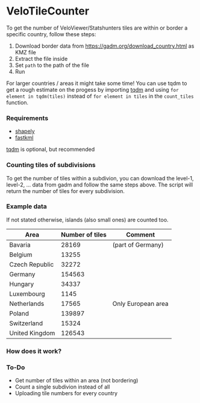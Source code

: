 # VeloTileCounter

To get the number of VeloViewer/Statshunters tiles are within or border a specific country, follow these steps:

1.  Download border data from https://gadm.org/download_country.html as KMZ file
2.  Extract the file inside
3.  Set ```path``` to the path of the file
4.  Run

For larger countries / areas it might take some time!
You can use tqdm to get a rough estimate on the progess by importing [tqdm](https://github.com/tqdm/tqdm) and
using ```for element in tqdm(tiles)``` instead of ```for element in tiles``` in the ```count_tiles``` function.

### Requirements
* [shapely](https://github.com/shapely/shapely)
* [fastkml](https://github.com/cleder/fastkml)

[tqdm](https://github.com/tqdm/tqdm) is optional, but recommended


### Counting tiles of subdivisions
To get the number of tiles within a subdivion, you can download the level-1, level-2, ... data from gadm and follow the same steps above.
The script will return the number of tiles for every subdivision.

### Example data
If not stated otherwise, islands (also small ones) are counted too.

| Area | Number of tiles |  Comment |
|---|---|---|
| Bavaria | 28169 | (part of Germany) |
| Belgium | 13255 |   |
| Czech Republic | 32272 | |
| Germany | 154563 | |
| Hungary | 34337 | |
| Luxembourg | 1145 |   |
| Netherlands | 17565 | Only European area |
| Poland | 139897 | |
| Switzerland | 15324 | |
| United Kingdom | 126543 | |

### How does it work?

### To-Do
* Get number of tiles within an area (not bordering)
* Count a single subdivion instead of all
* Uploading tile numbers for every country
